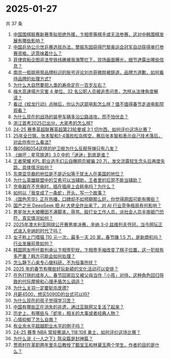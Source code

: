 # 2025-01-27

共 37 条

<!-- BEGIN ZHIHUQUESTIONS -->
<!-- 最后更新时间 Mon Jan 27 2025 01:10:04 GMT+0800 (China Standard Time) -->
1. [中国围棋联赛新赛季拟拒绝外援，卞相壹等棋手或无法参赛，这对中韩围棋发展有哪些影响？](https://www.zhihu.com/question/10554130182)
1. [中国乒协公示世乒赛选拔办法，樊振东因获得巴黎奥运会冠军自动获得单打参赛资格，这意味着什么？](https://www.zhihu.com/question/10624226552)
1. [菲律宾船企图非法登铁线礁被我海警拦下，现场画面曝光，细节透露出哪些信息？](https://www.zhihu.com/question/10608467289)
1. [南京一柜姐用带品牌标识的账号评论刘亦菲微胖被辞退，品牌方道歉，如何看待品牌的处理方式?](https://www.zhihu.com/question/10604772614)
1. [为什么大自然要把人类的寿命定在一百岁左右？](https://www.zhihu.com/question/9960856998)
1. [梅大高速塌方灾害 4 单位、32 名公职人员被追责问责，怎样从法律角度解读？](https://www.zhihu.com/question/10520948831)
1. [看过《蛟龙行动》点映后，你认为这部电影怎么样？值不值得春节走进电影院观看？](https://www.zhihu.com/question/10619249255)
1. [为什么现在的战场的装甲车辆多沿公路进攻，而不怕伏击？](https://www.zhihu.com/question/10566161925)
1. [浙江首考2025已出分，大家考的怎么样?](https://www.zhihu.com/question/10603982556)
1. [24-25 赛季英超联赛英超第23轮曼城 3:1 切尔西，如何评价这场比赛？](https://www.zhihu.com/question/10568661827)
1. [25年全日锦，张本智和1-4落败松岛辉空，赛后张本智和表示自己技术落后，对此你有什么看法?](https://www.zhihu.com/question/10603263234)
1. [像056和054这样的护卫舰为什么反舰导弹只有八发？](https://www.zhihu.com/question/8498933571)
1. [《崩坏：星穹铁道》3.0 中的「迷迷」到底是谁？](https://www.zhihu.com/question/10477147879)
1. [王者荣耀 KPL 职业选手幻云自曝网恋被骗 20 万，发文流露轻生念头后再度失踪，具体情况如何？](https://www.zhihu.com/question/10556782989)
1. [东南亚华裔的地位是不是近似等于犹太人在美国的地位？](https://www.zhihu.com/question/497370029)
1. [为什么英雄联盟中的艾希可以当辅助，王者里的后羿不能当辅助？](https://www.zhihu.com/question/653052579)
1. [充电器在不充电时，插在插座上会耗电吗？为什么？](https://www.zhihu.com/question/9860345756)
1. [如何以「我变成了一条蛇」开头，写一个故事？](https://www.zhihu.com/question/9752067157)
1. [《国色芳华》正在热播，口碑却不如预期那么好，你觉得原因可能有哪些？](https://www.zhihu.com/question/9247287735)
1. [国产之光 DeepSeek 把 AI 大佬全炸出来了，对 AI 行业竞争格局有何影响？](https://www.zhihu.com/question/8155697879)
1. [男星张大大被曝因不满脚本，辱骂、殴打女工作人员，派社会人员半夜砸门恐吓，真实情况如何？](https://www.zhihu.com/question/10555536847)
1. [2025年澳大利亚网球公开赛男单决赛，辛纳 3-0 兹维列夫夺冠，当今网坛正式进入辛纳的时代了吗？](https://www.zhihu.com/question/10628330981)
1. [女子称上门喂猫 110 元一次，最多一天 20 家，春节赚 1.5 万，是新商机吗？行业发展前景如何？](https://www.zhihu.com/question/10533261544)
1. [韩国网友呼吁裁判承认卞相壹犯规，卞相壹手袖改变了棋子位置，这一犯规有多严重？韩方可能会如何处理？](https://www.zhihu.com/question/10465516192)
1. [怎么静下心来专心做科研，不为俗事所扰？](https://www.zhihu.com/question/34430255)
1. [2025 年的春节有哪些好玩新颖的文化活动可以安排？](https://www.zhihu.com/question/9670069426)
1. [在外打拼的成年人，春节回家后又被父母当作「小孩」对待，这种角色回归导致的代际摩擦和心理矛盾怎么调适？](https://www.zhihu.com/question/9650250895)
1. [为什么关羽一定要斩杀庞德?](https://www.zhihu.com/question/9785466481)
1. [月薪4500，想买5090D的台式可以吗?](https://www.zhihu.com/question/10103048515)
1. [为什么现在的孩子觉得学习苦？](https://www.zhihu.com/question/573752766)
1. [中国有哪些正在消失的非遗，通过互联网又复活了起来？](https://www.zhihu.com/question/10509782885)
1. [历史上，有哪些与「蛇年」相关的大事或者经典人物？](https://www.zhihu.com/question/10357289545)
1. [心情抑郁了怎么自救？](https://www.zhihu.com/question/6722679129)
1. [有业余水平超越职业水平的例子吗？](https://www.zhihu.com/question/31258494)
1. [24-25 赛季 NBA 常规赛湖人 118:108 勇士，如何评价这场比赛？](https://www.zhihu.com/question/10584696921)
1. [为什么说《一人之下》陈朵篇是封神篇？](https://www.zhihu.com/question/395586027)
1. [贾雨村在革职两年里先后教授了甄宝玉和林黛玉两个学生，作者的目的是什么？](https://www.zhihu.com/question/9511332985)
<!-- END ZHIHUQUESTIONS -->
